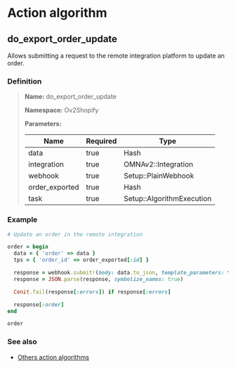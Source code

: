 # Action algorithm

## do_export_order_update

Allows submitting a request to the remote integration platform to update an order.
    
### Definition

> **Name:** do_export_order_update
> 
> **Namespace:** Ov2Shopify
>
> **Parameters:**
> 
> | Name | Required | Type |
> | --- | --- | --- |
> | data | true | Hash |
> | integration | true | OMNAv2::Integration |
> | webhook | true | Setup::PlainWebhook |
> | order_exported | true | Hash |
> | task | true | Setup::AlgorithmExecution |

### Example
```ruby
# Update an order in the remote integration

order = begin
  data = { 'order' => data }
  tps = { 'order_id' => order_exported[:id] }

  response = webhook.submit!(body: data.to_json, template_parameters: tps)
  response = JSON.parse(response, symbolize_names: true)

  Cenit.fail(response[:errors]) if response[:errors]

  response[:order]
end

order
```

### See also
* [Others action algorithms](overview?id=do_export_order_update)